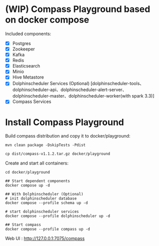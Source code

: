 # (WIP) Compass Playground based on docker compose

Included components:

- [X] Postgres
- [X] Zookeeper
- [X] Kafka
- [X] Redis
- [X] Elasticsearch
- [X] Minio
- [X] Hive Metastore
- [X] Dolphinscheduler Services (Optional) [dolphinscheduler-tools、dolphinscheduler-api、dolphinscheduler-alert-server、dolphinscheduler-master、dolphinscheduler-worker(with spark 3.3)]
- [X] Compass Services

# Install Compass Playground

Build compass distribution and copy it to docker/playground:

```
mvn clean package -DskipTests -Pdist

cp dist/compass-v1.1.2.tar.gz docker/playground
```

Create and start all containers:

```
cd docker/playground

## Start dependent components
docker compose up -d

## With Dolphinscheduler (Optional)
# init dolphinscheduler database
docker compose --profile schema up -d

# start dolphinscheduler services
docker compose --profile dolphinscheduler up -d

## Start compass
docker compose --profile compass up -d
```

Web UI : http://127.0.0.1:7075/compass